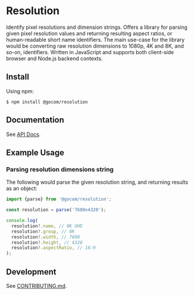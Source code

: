 Resolution
=====

Identify pixel resolutions and dimension strings. Offers a library for parsing given pixel resolution values and
returning  resulting aspect ratios, or human-readable short name identifiers. The main use-case for the library would
be converting raw resolution  dimensions to 1080p, 4K and 8K, and so-on, identifiers. Written in JavaScript and supports
both client-side browser and Node.js backend contexts.

Install
-----

Using npm:

```shell
$ npm install @gocom/resolution
```

Documentation
-----

See [API Docs](https://github.com/gocom/resolution/blob/docs/README.md).

Example Usage
----

### Parsing resolution dimensions string

The following would parse the given resolution string, and returning results as an object:

```typescript
import {parse} from '@gocom/resolution';

const resolution = parse('7680x4320');

console.log(
  resolution?.name, // 8K UHD
  resolution?.group, // 8K
  resolution?.width, // 7680
  resolution?.height, // 4320
  resolution?.aspectRatio, // 16:9
);
```

Development
-----

See [CONTRIBUTING.md](https://github.com/gocom/resolution/blob/master/CONTRIBUTING.md).
